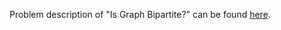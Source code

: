 Problem description of "Is Graph Bipartite?" can be found [here](https://leetcode.com/problems/is-graph-bipartite/).

